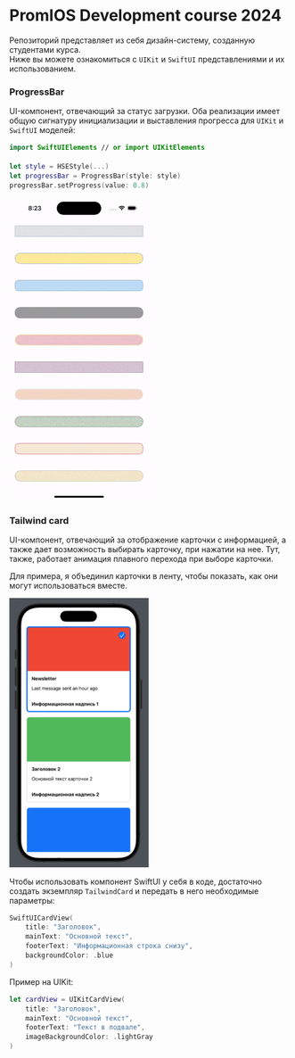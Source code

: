 # PromIOS Development course 2024
Репозиторий представляет из себя дизайн-систему, созданную студентами курса.\
Ниже вы можете ознакомиться с `UIKit` и `SwiftUI` представлениями и их использованием. 

### ProgressBar
UI-компонент, отвечающий за статус загрузки.
Оба реализации имеет общую сигнатуру инициализации и выставления прогресса для `UIKit` и `SwiftUI` моделей:

```swift
import SwiftUIElements // or import UIKitElements

let style = HSEStyle(...)
let progressBar = ProgressBar(style: style)
progressBar.setProgress(value: 0.8)
```


<img src="Sources/progressBar.gif" width="250">

### Tailwind card
UI-компонент, отвечающий за отображение карточки с информацией, а также дает возможность выбирать карточку, при нажатии на нее. Тут, также, работает анимация плавного перехода при выборе карточки.

Для примера, я объединил карточки в ленту, чтобы показать, как они могут использоваться вместе.

<img src="Sources/Tailwind Card.png" width="250">

Чтобы использовать компонент SwiftUI у себя в коде, достаточно создать экземпляр `TailwindCard` и передать в него необходимые параметры:
```swift
SwiftUICardView(
    title: "Заголовок",
    mainText: "Основной текст",
    footerText: "Информационная строка снизу",
    backgroundColor: .blue
)
```
Пример на UIKit:
```swift
let cardView = UIKitCardView(
    title: "Заголовок",
    mainText: "Основной текст",
    footerText: "Текст в подвале",
    imageBackgroundColor: .lightGray
)
```
